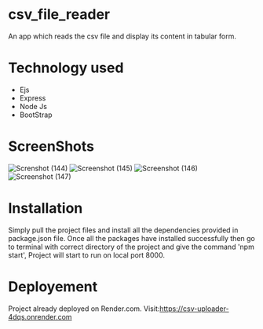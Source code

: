 # csv_file_reader
An app which reads the csv file and display its content in tabular form. 

# Technology used
- Ejs
- Express
- Node Js
- BootStrap

# ScreenShots
![Screnshot (144)](https://user-images.githubusercontent.com/101451924/185240933-ca47ba5c-5147-4aa8-9897-0d0e229e182e.png)
![Screenshot (145)](https://user-images.githubusercontent.com/101451924/185240957-d6806cec-a773-4cba-a23f-be2d52d9aafa.png)
![Screenshot (146)](https://user-images.githubusercontent.com/101451924/185240983-10affba3-2eb5-49cc-9ce4-069525519413.png)
![Screenshot (147)](https://user-images.githubusercontent.com/101451924/185240994-88d73a0c-be6a-4a8d-96b6-0aba83082610.png)

# Installation
Simply pull the project files and install all the dependencies provided in package.json file. Once all the packages have installed successfully then go to terminal with correct directory of the project and give the command 'npm start', Project will start to run on local port 8000.

# Deployement 
Project already deployed on Render.com.
Visit:https://csv-uploader-4dqs.onrender.com
